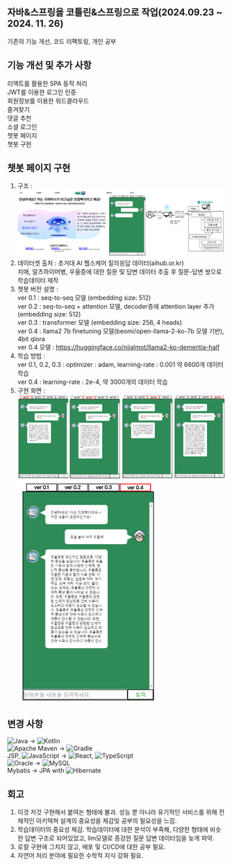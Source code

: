 ## 자바&스프링을 코틀린&스프링으로 작업(2024.09.23 ~ 2024. 11. 26)
기존의 기능 개선, 코드 리팩토링, 개인 공부

## 기능 개선 및 추가 사항
리액트를 활용한 SPA 동적 처리<br>
JWT를 이용한 로그인 인증<br>
회원정보를 이용한 워드클라우드<br>
즐겨찾기<br>
댓글 추천<br>
소셜 로그인<br>
챗봇 페이지<br>
챗봇 구현<br>

## 챗봇 페이지 구현
1. 구조 :<br>
![페이지 화면 및 구성](./chatbot_nonblinker/images/page_system.PNG)
2. 데이터셋 출처 : 초거대 AI 헬스케어 질의응답 데이터(aihub.or.kr)<br>
치매, 알츠하이머병, 우울증에 대한 질문 및 답변 데이터 추출 후 질문-답변 쌍으로 학습데이터 제작
3. 챗봇 버전 설명 :
<br> ver 0.1 : seq-to-seq 모델 (embedding size: 512)
<br> ver 0.2 : seq-to-seq + attention 모델, decoder층에 attention layer 추가 (embedding size: 512)
<br> ver 0.3 : transformer 모델 (embedding size: 256, 4 heads)
<br> ver 0.4 : llama2 7b finetuning 모델(beomi/open-llama-2-ko-7b 모델 기반), 4bit qlora
<br> ver 0.4 모델 : https://huggingface.co/nijalmot/llama2-ko-dementia-half
4. 학습 방법 :
<br> ver 0.1, 0.2, 0.3 : optimizer : adam, learning-rate : 0.001 약 6600개 데이터 학습
<br> ver 0.4 : learning-rate : 2e-4, 약 3000개의 데이터 학습
5. 구현 화면 :
![답변 결과](./chatbot_nonblinker/images/result.PNG)<br>
![llama2 답변 결과](./chatbot_nonblinker/images/ver04_01.png)

## 변경 사항
![Java](https://img.shields.io/badge/java-%23ED8B00.svg?style=for-the-badge&logo=openjdk&logoColor=white) -> ![Kotlin](https://img.shields.io/badge/kotlin-%237F52FF.svg?style=for-the-badge&logo=kotlin&logoColor=white)<br>
![Apache Maven](https://img.shields.io/badge/Apache%20Maven-C71A36?style=for-the-badge&logo=Apache%20Maven&logoColor=white) -> ![Gradle](https://img.shields.io/badge/Gradle-02303A.svg?style=for-the-badge&logo=Gradle&logoColor=white)<br>
JSP, ![JavaScript](https://img.shields.io/badge/javascript-%23323330.svg?style=for-the-badge&logo=javascript&logoColor=%23F7DF1E) -> ![React](https://img.shields.io/badge/react-%2320232a.svg?style=for-the-badge&logo=react&logoColor=%2361DAFB), ![TypeScript](https://img.shields.io/badge/typescript-%23007ACC.svg?style=for-the-badge&logo=typescript&logoColor=white)<br>
![Oracle](https://img.shields.io/badge/Oracle-F80000?style=for-the-badge&logo=oracle&logoColor=white) -> ![MySQL](https://img.shields.io/badge/mysql-4479A1.svg?style=for-the-badge&logo=mysql&logoColor=white)<br>
Mybatis -> JPA with  ![Hibernate](https://img.shields.io/badge/Hibernate-59666C?style=for-the-badge&logo=Hibernate&logoColor=white)<br>

## 회고
1. 이것 저것 구현해서 붙여논 형태에 불과. 성능 뿐 아니라 유기적인 서비스를 위해 전체적인 아키텍쳐 설계의 중요성을 체감및 공부의 필요성을 느낌.
2. 학습데이터의 중요성 체감. 학습데이터에 대한 분석이 부족해, 다양한 형태에 비슷한 답변 구조로 되어있었고,
llm모델로 증강한 질문 답변 데이터임을 늦게 파악.
3. 로컬 구현에 그치지 않고, 배포 및 CI/CD에 대한 공부 필요.
4. 자연어 처리 분야에 필요한 수학적 지식 강화 필요.


